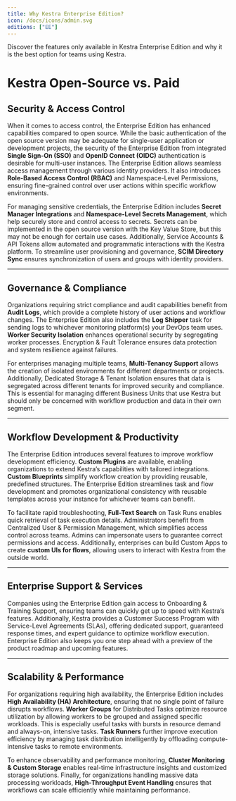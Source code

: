```yaml
---
title: Why Kestra Enterprise Edition?
icon: /docs/icons/admin.svg
editions: ["EE"]
---
```


Discover the features only available in Kestra Enterprise Edition and why it is the best option for teams using Kestra.

# **Kestra Open-Source vs. Paid**

## **Security & Access Control**

When it comes to access control, the Enterprise Edition has enhanced capabilities compared to open source. While the basic authentication of the open source version may be adequate for single-user application or development projects, the security of the Enterprise Edition from integrated **Single Sign-On (SSO)** and **OpenID Connect (OIDC)** authentication is desirable for multi-user instances. The Enterprise Edition allows seamless access management through various identity providers. It also introduces **Role-Based Access Control (RBAC)** and Namespace-Level Permissions, ensuring fine-grained control over user actions within specific workflow environments.

For managing sensitive credentials, the Enterprise Edition includes **Secret Manager Integrations** and **Namespace-Level Secrets Management**, which help securely store and control access to secrets. Secrets can be implemented in the open source version with the Key Value Store, but this may not be enough for certain use cases. Additionally, Service Accounts & API Tokens allow automated and programmatic interactions with the Kestra platform. To streamline user provisioning and governance, **SCIM Directory Sync** ensures synchronization of users and groups with identity providers.

---

## **Governance & Compliance**

Organizations requiring strict compliance and audit capabilities benefit from **Audit Logs**, which provide a complete history of user actions and workflow changes. The Enterprise Edition also includes the **Log Shipper** task for sending logs to whichever monitoring platform(s) your DevOps team uses. **Worker Security Isolation** enhances operational security by segregating worker processes. Encryption & Fault Tolerance ensures data protection and system resilience against failures.

For enterprises managing multiple teams, **Multi-Tenancy Support** allows the creation of isolated environments for different departments or projects. Additionally, Dedicated Storage & Tenant Isolation ensures that data is segregated across different tenants for improved security and compliance. This is essential for managing different Business Units that use Kestra but should only be concerned with workflow production and data in their own segment.

---

## **Workflow Development & Productivity**

The Enterprise Edition introduces several features to improve workflow development efficiency. **Custom Plugins** are available, enabling organizations to extend Kestra’s capabilities with tailored integrations. **Custom Blueprints** simplify workflow creation by providing reusable, predefined structures. The Enterprise Edition streamlines task and flow development and promotes organizational consistency with reusable templates across your instance for whichever teams can benefit.

To facilitate rapid troubleshooting, **Full-Text Search** on Task Runs enables quick retrieval of task execution details. Administrators benefit from Centralized User & Permission Management, which simplifies access control across teams. Admins can impersonate users to guarantee correct permissions and access. Additionally, enterprises can build Custom Apps to create **custom UIs for flows**, allowing users to interact with Kestra from the outside world.

---

## **Enterprise Support & Services**

Companies using the Enterprise Edition gain access to Onboarding & Training Support, ensuring teams can quickly get up to speed with Kestra’s features. Additionally, Kestra provides a Customer Success Program with Service-Level Agreements (SLAs), offering dedicated support, guaranteed response times, and expert guidance to optimize workflow execution. Enterprise Edition also keeps you one step ahead with a preview of the product roadmap and upcoming features.

---

## **Scalability & Performance**

For organizations requiring high availability, the Enterprise Edition includes **High Availability (HA) Architecture**, ensuring that no single point of failure disrupts workflows. **Worker Groups** for Distributed Tasks optimize resource utilization by allowing workers to be grouped and assigned specific workloads. This is especially useful tasks with bursts in resource demand and always-on, intensive tasks. **Task Runners** further improve execution efficiency by managing task distribution intelligently by offloading compute-intensive tasks to remote environments.

To enhance observability and performance monitoring, **Cluster Monitoring & Custom Storage** enables real-time infrastructure insights and customized storage solutions. Finally, for organizations handling massive data processing workloads, **High-Throughput Event Handling** ensures that workflows can scale efficiently while maintaining performance.
